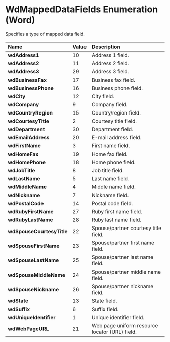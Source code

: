 
# WdMappedDataFields Enumeration (Word)

Specifies a type of mapped data field.



|**Name**|**Value**|**Description**|
|:-----|:-----|:-----|
|**wdAddress1**|10|Address 1 field.|
|**wdAddress2**|11|Address 2 field.|
|**wdAddress3**|29|Address 3 field.|
|**wdBusinessFax**|17|Business fax field.|
|**wdBusinessPhone**|16|Business phone field.|
|**wdCity**|12|City field.|
|**wdCompany**|9|Company field.|
|**wdCountryRegion**|15|Country/region field.|
|**wdCourtesyTitle**|2|Courtesy title field.|
|**wdDepartment**|30|Department field.|
|**wdEmailAddress**|20|E-mail address field.|
|**wdFirstName**|3|First name field.|
|**wdHomeFax**|19|Home fax field.|
|**wdHomePhone**|18|Home phone field.|
|**wdJobTitle**|8|Job title field.|
|**wdLastName**|5|Last name field.|
|**wdMiddleName**|4|Middle name field.|
|**wdNickname**|7|Nickname field.|
|**wdPostalCode**|14|Postal code field.|
|**wdRubyFirstName**|27|Ruby first name field.|
|**wdRubyLastName**|28|Ruby last name field.|
|**wdSpouseCourtesyTitle**|22|Spouse/partner courtesy title field.|
|**wdSpouseFirstName**|23|Spouse/partner first name field.|
|**wdSpouseLastName**|25|Spouse/partner last name field.|
|**wdSpouseMiddleName**|24|Spouse/partner middle name field.|
|**wdSpouseNickname**|26|Spouse/partner nickname field.|
|**wdState**|13|State field.|
|**wdSuffix**|6|Suffix field.|
|**wdUniqueIdentifier**|1|Unique identifier field.|
|**wdWebPageURL**|21|Web page uniform resource locator (URL) field.|
